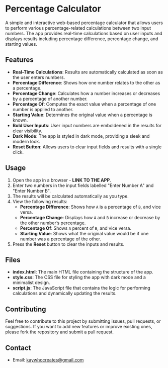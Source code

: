 # Percentage Calculator

A simple and interactive web-based percentage calculator that allows users to perform various percentage-related calculations between two input numbers. The app provides real-time calculations based on user inputs and displays results including percentage difference, percentage change, and starting values.

## Features

- **Real-Time Calculations**: Results are automatically calculated as soon as the user enters numbers.
- **Percentage Difference**: Shows how one number relates to the other as a percentage.
- **Percentage Change**: Calculates how a number increases or decreases by a percentage of another number.
- **Percentage Of**: Computes the exact value when a percentage of one number is applied to another.
- **Starting Value**: Determines the original value when a percentage is known.
- **Bold User Inputs**: User input numbers are emboldened in the results for clear visibility.
- **Dark Mode**: The app is styled in dark mode, providing a sleek and modern look.
- **Reset Button**: Allows users to clear input fields and results with a single click.

## Usage

1. Open the app in a browser - **LINK TO THE APP**.
2. Enter two numbers in the input fields labelled "Enter Number A" and "Enter Number B".
3. The results will be calculated automatically as you type.
4. View the following results:
    - **Percentage Difference**: Shows how `A` is a percentage of `B`, and vice versa.
    - **Percentage Change**: Displays how `A` and `B` increase or decrease by the other number’s percentage.
    - **Percentage Of**: Shows `A` percent of `B`, and vice versa.
    - **Starting Value**: Shows what the original value would be if one number was a percentage of the other.
5. Press the **Reset** button to clear the inputs and results.

## Files

- **index.html**: The main HTML file containing the structure of the app.
- **style.css**: The CSS file for styling the app with dark mode and a minimalist design.
- **script.js**: The JavaScript file that contains the logic for performing calculations and dynamically updating the results.

## Contributing

Feel free to contribute to this project by submitting issues, pull requests, or suggestions. If you want to add new features or improve existing ones, please fork the repository and submit a pull request.

## Contact

- Email: [kaywhocreates@gmail.com](mailto:kaywhocreates@gmail.com)


